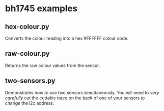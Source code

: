 # bh1745 examples

## hex-colour.py

Converts the colour reading into a hex #FFFFFF colour code.

## raw-colour.py

Returns the raw colour values from the sensor.

## two-sensors.py

Demonstrates how to use two sensors simultaneously. You will need to *very carefully* cut the cuttable trace on the back of one of your sensors to change the i2c address.
